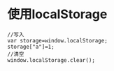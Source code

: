 # 使用localStorage

```
//写入
var storage=window.localStorage;
storage["a"]=1;
//清空
window.localStorage.clear();
```